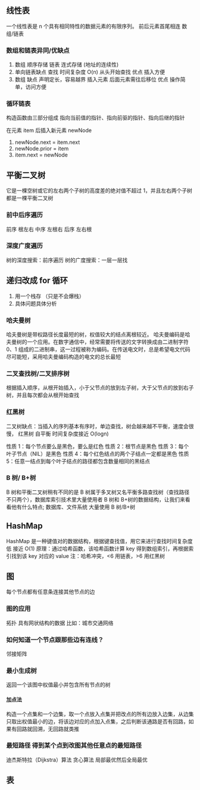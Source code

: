 ## 线性表

一个线性表是 n 个具有相同特性的数据元素的有限序列。 前后元素首尾相连 数组/链表

### 数组和链表异同/优缺点

1. 数组 顺序存储 链表 连式存储 (地址的连续性)
2. 单向链表缺点 查找 时间复杂度 O(n) 从头开始查找 优点 插入方便
3. 数组 缺点 声明定长，容易越界 插入元素 后面元素需往后移位 优点 操作简单，访问方便

### 循环链表

构造函数由三部分组成
指向当前值的指针、指向前驱的指针、指向后继的指针

在元素 item 后插入新元素 newNode

1. newNode.next = item.next
2. newNode.prior = item
3. item.next = newNode

## 平衡二叉树

它是一棵空树或它的左右两个子树的高度差的绝对值不超过 1，并且左右两个子树都是一棵平衡二叉树

### 前中后序遍历

前序 根左右
中序 左根右
后序 左右根

### 深度广度遍历

树的深度搜索：前序遍历
树的广度搜索：一层一层找

## 递归改成 for 循环

1. 用一个栈存 （只是不会爆栈）
2. 具体问题具体分析

### 哈夫曼树

哈夫曼树是带权路径长度最短的树，权值较大的结点离根较近。
哈夫曼编码是哈夫曼树的一个应用。在数字通信中，经常需要将传送的文字转换成由二进制字符 0、1 组成的二进制串，这一过程被称为编码。在传送电文时，总是希望电文代码尽可能短，采用哈夫曼编码构造的电文的总长最短

### 二叉查找树/二叉排序树

根据插入顺序，从根开始插入，小于父节点的放到左子树，大于父节点的放到右子树，并且每次都会从根开始查找

### 红黑树

二叉树缺点：当插入的序列基本有序时，单边查找，树会越来越不平衡，速度会很慢，
红黑树 自平衡 时间复杂度接近 O(logn)

性质 1：每个节点要么是黑色，要么是红色
性质 2：根节点是黑色
性质 3：每个叶子节点（NIL）是黑色
性质 4：每个红色结点的两个子结点一定都是黑色
性质 5：任意一结点到每个叶子结点的路径都包含数量相同的黑结点

### B 树/ B+树

B 树和平衡二叉树稍有不同的是 B 树属于多叉树又名平衡多路查找树（查找路径不只两个），数据库索引技术里大量使用者 B 树和 B+树的数据结构，让我们来看看他有什么特点;
数据库、文件系统 大量使用 B 树/B+树

## HashMap

HashMap 是一种键值对的数据结构，根据键查找值，用它来进行查找时间复杂度低 接近 O(1)
原理：通过哈希函数，该哈希函数计算 key 得到数组索引，再根据索引找到该 key 对应的 value
注：哈希冲突，<6 用链表，>6 用红黑树

## 图

每个节点都有任意条连接其他节点的边

### 图的应用

拓扑 具有网状结构的数据 比如：城市交通网络

### 如何知道一个节点跟那些边有连线？

邻接矩阵

### 最小生成树

返回一个该图中权值最小并包含所有节点的树

#### 加点法

构造一个点集和一个边集，取一个点放入点集并把改点的所有边放入边集，从边集只取出权值最小的边，将该边对应的点加入点集，之后判断该通路是否有回路，如果有回路就回溯，无回路就类推

### 最短路径 得到某个点到改图其他任意点的最短路径

迪杰斯特拉（Dijkstra）算法 贪心算法 局部最优然后全局最优

## 表
